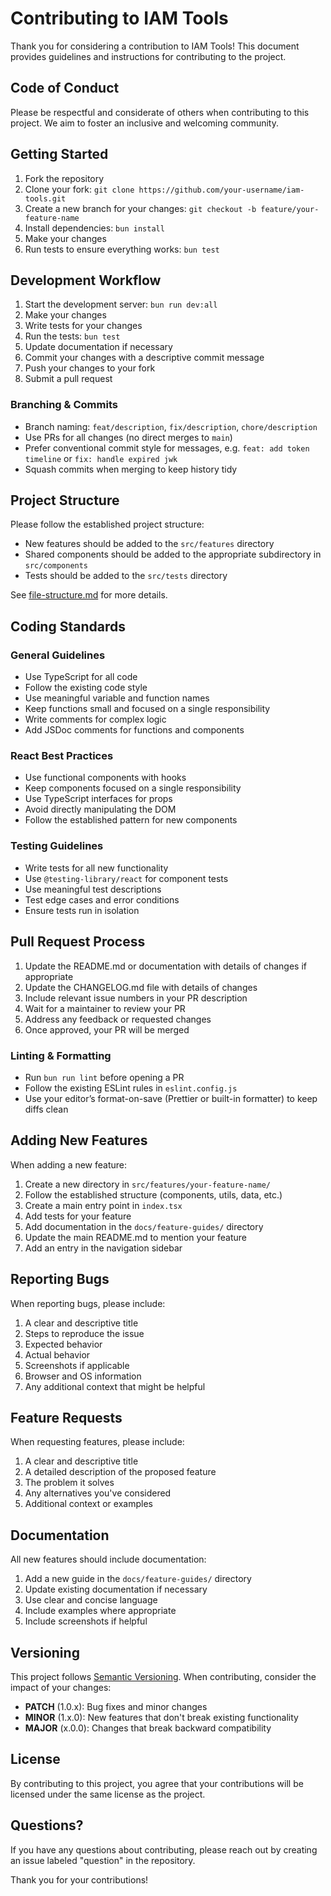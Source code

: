 # Contributing to IAM Tools

Thank you for considering a contribution to IAM Tools! This document provides guidelines and instructions for contributing to the project.

## Code of Conduct

Please be respectful and considerate of others when contributing to this project. We aim to foster an inclusive and welcoming community.

## Getting Started

1. Fork the repository
2. Clone your fork: `git clone https://github.com/your-username/iam-tools.git`
3. Create a new branch for your changes: `git checkout -b feature/your-feature-name`
4. Install dependencies: `bun install`
5. Make your changes
6. Run tests to ensure everything works: `bun test`

## Development Workflow

1. Start the development server: `bun run dev:all`
2. Make your changes
3. Write tests for your changes
4. Run the tests: `bun test`
5. Update documentation if necessary
6. Commit your changes with a descriptive commit message
7. Push your changes to your fork
8. Submit a pull request

### Branching & Commits

- Branch naming: `feat/description`, `fix/description`, `chore/description`
- Use PRs for all changes (no direct merges to `main`)
- Prefer conventional commit style for messages, e.g. `feat: add token timeline` or `fix: handle expired jwk`
- Squash commits when merging to keep history tidy

## Project Structure

Please follow the established project structure:

- New features should be added to the `src/features` directory
- Shared components should be added to the appropriate subdirectory in `src/components`
- Tests should be added to the `src/tests` directory

See [file-structure.md](./file-structure.md) for more details.

## Coding Standards

### General Guidelines

- Use TypeScript for all code
- Follow the existing code style
- Use meaningful variable and function names
- Keep functions small and focused on a single responsibility
- Write comments for complex logic
- Add JSDoc comments for functions and components

### React Best Practices

- Use functional components with hooks
- Keep components focused on a single responsibility
- Use TypeScript interfaces for props
- Avoid directly manipulating the DOM
- Follow the established pattern for new components

### Testing Guidelines

- Write tests for all new functionality
- Use `@testing-library/react` for component tests
- Use meaningful test descriptions
- Test edge cases and error conditions
- Ensure tests run in isolation

## Pull Request Process

1. Update the README.md or documentation with details of changes if appropriate
2. Update the CHANGELOG.md file with details of changes
3. Include relevant issue numbers in your PR description
4. Wait for a maintainer to review your PR
5. Address any feedback or requested changes
6. Once approved, your PR will be merged

### Linting & Formatting

- Run `bun run lint` before opening a PR
- Follow the existing ESLint rules in `eslint.config.js`
- Use your editor’s format-on-save (Prettier or built-in formatter) to keep diffs clean

## Adding New Features

When adding a new feature:

1. Create a new directory in `src/features/your-feature-name/`
2. Follow the established structure (components, utils, data, etc.)
3. Create a main entry point in `index.tsx`
4. Add tests for your feature
5. Add documentation in the `docs/feature-guides/` directory
6. Update the main README.md to mention your feature
7. Add an entry in the navigation sidebar

## Reporting Bugs

When reporting bugs, please include:

1. A clear and descriptive title
2. Steps to reproduce the issue
3. Expected behavior
4. Actual behavior
5. Screenshots if applicable
6. Browser and OS information
7. Any additional context that might be helpful

## Feature Requests

When requesting features, please include:

1. A clear and descriptive title
2. A detailed description of the proposed feature
3. The problem it solves
4. Any alternatives you've considered
5. Additional context or examples

## Documentation

All new features should include documentation:

1. Add a new guide in the `docs/feature-guides/` directory
2. Update existing documentation if necessary
3. Use clear and concise language
4. Include examples where appropriate
5. Include screenshots if helpful

## Versioning

This project follows [Semantic Versioning](https://semver.org/). When contributing, consider the impact of your changes:

- **PATCH** (1.0.x): Bug fixes and minor changes
- **MINOR** (1.x.0): New features that don't break existing functionality
- **MAJOR** (x.0.0): Changes that break backward compatibility

## License

By contributing to this project, you agree that your contributions will be licensed under the same license as the project.

## Questions?

If you have any questions about contributing, please reach out by creating an issue labeled "question" in the repository.

Thank you for your contributions!
